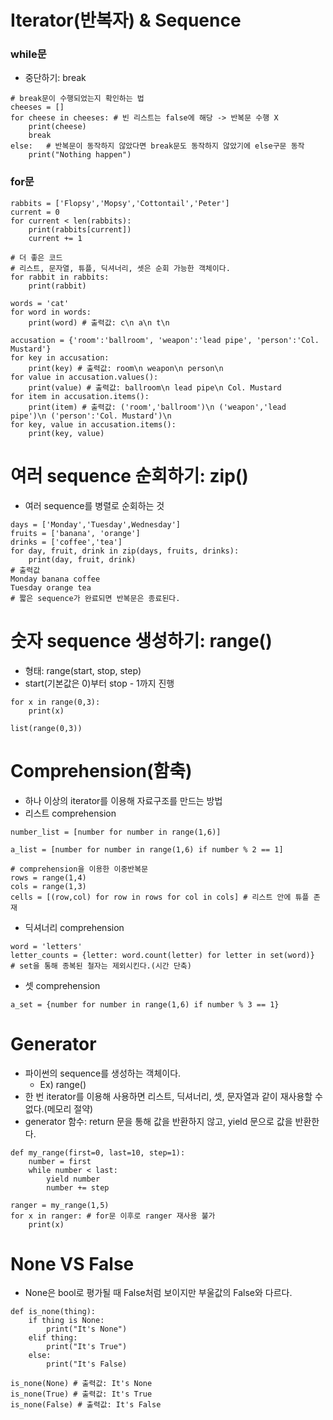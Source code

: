# Iterator(반복자) & Sequence
### while문
* 중단하기: break
```
# break문이 수행되었는지 확인하는 법
cheeses = []
for cheese in cheeses: # 빈 리스트는 false에 해당 -> 반복문 수행 X
    print(cheese)
    break
else:   # 반복문이 동작하지 않았다면 break문도 동작하지 않았기에 else구문 동작
    print("Nothing happen")
```
### for문
```
rabbits = ['Flopsy','Mopsy','Cottontail','Peter']
current = 0
for current < len(rabbits):
    print(rabbits[current])
    current += 1

# 더 좋은 코드
# 리스트, 문자열, 튜플, 딕셔너리, 셋은 순회 가능한 객체이다.
for rabbit in rabbits:
    print(rabbit)

words = 'cat'
for word in words:
    print(word) # 출력값: c\n a\n t\n

accusation = {'room':'ballroom', 'weapon':'lead pipe', 'person':'Col. Mustard'}
for key in accusation:
    print(key) # 출력값: room\n weapon\n person\n
for value in accusation.values():
    print(value) # 출력값: ballroom\n lead pipe\n Col. Mustard
for item in accusation.items():
    print(item) # 출력값: ('room','ballroom')\n ('weapon','lead pipe')\n ('person':'Col. Mustard')\n
for key, value in accusation.items():
    print(key, value)
```

# 여러 sequence 순회하기: zip()
* 여러 sequence를 병렬로 순회하는 것
```
days = ['Monday','Tuesday',Wednesday']
fruits = ['banana', 'orange']
drinks = ['coffee','tea']
for day, fruit, drink in zip(days, fruits, drinks):
    print(day, fruit, drink)
# 출력값
Monday banana coffee
Tuesday orange tea
# 짧은 sequence가 완료되면 반복문은 종료된다.
```

# 숫자 sequence 생성하기: range()
* 형태: range(start, stop, step)
* start(기본값은 0)부터 stop - 1까지 진행
```
for x in range(0,3):
    print(x)

list(range(0,3))
```

# Comprehension(함축)
* 하나 이상의 iterator를 이용해 자료구조를 만드는 방법
* 리스트 comprehension
```
number_list = [number for number in range(1,6)]

a_list = [number for number in range(1,6) if number % 2 == 1]

# comprehension을 이용한 이중반복문
rows = range(1,4)
cols = range(1,3)
cells = [(row,col) for row in rows for col in cols] # 리스트 안에 튜플 존재
```

* 딕셔너리 comprehension
```
word = 'letters'
letter_counts = {letter: word.count(letter) for letter in set(word)}
# set을 통해 종복된 철자는 제외시킨다.(시간 단축)
```

* 셋 comprehension
```
a_set = {number for number in range(1,6) if number % 3 == 1}
```

# Generator
* 파이썬의 sequence를 생성하는 객체이다.
    * Ex) range()
* 한 번 iterator를 이용해 사용하면 리스트, 딕셔너리, 셋, 문자열과 같이 재사용할 수 없다.(메모리 절약)
* generator 함수: return 문을 통해 값을 반환하지 않고, yield 문으로 값을 반환한다.
```
def my_range(first=0, last=10, step=1):
    number = first
    while number < last:
        yield number
        number += step

ranger = my_range(1,5)
for x in ranger: # for문 이후로 ranger 재사용 불가
    print(x)
```

# None VS False
* None은 bool로 평가될 때 False처럼 보이지만 부울값의 False와 다르다.
```
def is_none(thing):
    if thing is None:
        print("It's None")
    elif thing:
        print("It's True")
    else:
        print("It's False)

is_none(None) # 출력값: It's None
is_none(True) # 출력값: It's True
is_none(False) # 출력값: It's False
```
